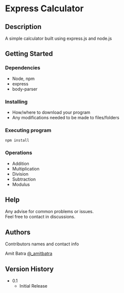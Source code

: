 # Express Calculator

## Description

A simple calculator built using express.js and node.js

## Getting Started

### Dependencies

- Node, npm
- express
- body-parser

### Installing

- How/where to download your program
- Any modifications needed to be made to files/folders

### Executing program

```
npm install
```

### Operations

- Addition
- Multiplication
- Division
- Subtraction
- Modulus

## Help

Any advise for common problems or issues.\
Feel free to contact in discussions.

## Authors

Contributors names and contact info

Amit Batra [@\_amitbatra](https://twitter.com/_amitbatra)

## Version History

- 0.1
  - Initial Release
